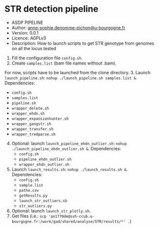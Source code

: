 # STR detection pipeline

- ASDP PIPELINE
- Author: anne-sophie.denomme-pichon@u-bourgogne.fr
- Version: 0.0.1
- Licence: AGPLv3
- Description: How to launch scripts to get STR genotype from genomes on all the locus tested

1. Fill the configuration file `config.sh`.
2. Create `samples.list` (bam file names without .bam).

For now, scripts have to be launched from the clone directory.
3. Launch `launch_pipeline.sh`: `nohup ./launch_pipeline.sh samples.list &`. Dependencies:
   - `config.sh`
   - `samples.list`
   - `pipeline.sh`
   - `wrapper_delete.sh`
   - `wrapper_ehdn.sh`
   - `wrapper_expansionhunter.sh`
   - `wrapper_gangstr.sh`
   - `wrapper_transfer.sh`
   - `wrapper_tredparse.sh`
4. Optional: launch `launch_pipeline_ehdn_outlier.sh`: `nohup ./launch_pipeline_ehdn_outlier.sh &`. Dependencies:
   - `config.sh`
   - `pipeline_ehdn_outlier.sh`
   - `wrapper_ehdn_outlier.sh`
5. Launch `launch_results.sh`: `nohup ./launch_results.sh &`. Dependencies:
   - `config.sh`
   - `sample.list`
   - `patho.csv`
   - `getResults.py`
   - `launch_str_outliers.sh`
   - `str_outliers.py`
6. Optional: launch `launch_str_plotly.sh`.
7. Get files (i.e.: `scp 'an1770de@ssh-ccub.u-bourgogne.fr:/work/gad/shared/analyse/STR/results/*' .`)

